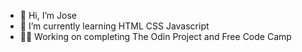 - 👋 Hi, I’m Jose 
- 🌱 I’m currently learning HTML CSS Javascript
-  🧑‍💻 Working on completing The Odin Project and Free Code Camp 
 
<!---
Jose-Flor/Jose-Flor is a ✨ special ✨ repository because its `README.md` (this file) appears on your GitHub profile.
You can click the Preview link to take a look at your changes.
--->
